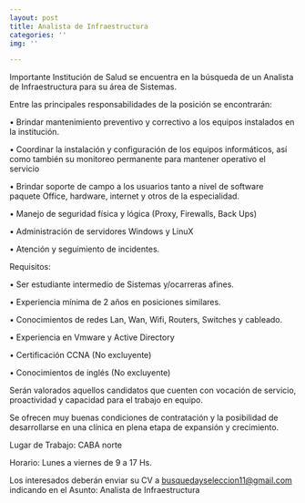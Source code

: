 ```yaml
---
layout: post
title: Analista de Infraestructura
categories: ''
img: ''

---
```

Importante Institución de Salud se encuentra en la búsqueda de un Analista de Infraestructura para su área de Sistemas.

Entre las principales responsabilidades de la posición se encontrarán:

• Brindar mantenimiento preventivo y correctivo a los equipos instalados en la institución.

• Coordinar la instalación y configuración de los equipos informáticos, así como también su monitoreo permanente para mantener operativo el servicio

• Brindar soporte de campo a los usuarios tanto a nivel de software paquete Office, hardware, internet y otros de la especialidad.

• Manejo de seguridad física y lógica (Proxy, Firewalls, Back Ups)

• Administración de servidores Windows y LinuX

• Atención y seguimiento de incidentes.

Requisitos:

• Ser estudiante intermedio de Sistemas y/ocarreras afines.

• Experiencia mínima de 2 años en posiciones similares.

• Conocimientos de redes Lan, Wan, Wifi, Routers, Switches y cableado.

• Experiencia en Vmware y Active Directory

• Certificación CCNA (No excluyente)

• Conocimientos de inglés (No excluyente)

Serán valorados aquellos candidatos que cuenten con vocación de servicio, proactividad y capacidad para el trabajo en equipo.

Se ofrecen muy buenas condiciones de contratación y la posibilidad de desarrollarse en una clínica en plena etapa de expansión y crecimiento.

Lugar de Trabajo: CABA norte

Horario: Lunes a viernes de 9 a 17 Hs.

Los interesados deberán enviar su CV a busquedayseleccion11@gmail.com indicando en el Asunto: Analista de Infraestructura